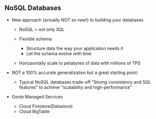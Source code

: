 ## NoSQL Databases

*   New approach (actually NOT so new!) to building your databases
    *   NoSQL = not only SQL
    *   Flexible schema
        *   Structure data the way your application needs it
        *   Let the schema evolve with time

    *   Horizaontally scale to petabytes of data with millions of TPS

*   NOT a 100% accurate generalization but a great starting point:
    *   Typical NoSQL databases trade-off "Strong consistency and SQL features" to achieve "scalability and high-performance"

*   Goole Managed Services
    *   Cloud Firestore(Datastore)
    *   Cloud BigTable